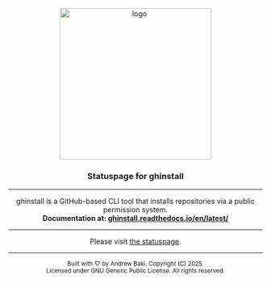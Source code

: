 <div align="center">
<img width="300" alt="logo" src="https://github.com/user-attachments/assets/2f9504e3-5801-42fe-ac77-ecf5ce243468" />  
<h3>Statuspage for ghinstall</h3>
<hr>

<p>ghinstall is a GitHub-based CLI tool that installs repositories via a public permission system.<br>
<strong>Documentation at: <a href="https://ghinstall.readthedocs.io/en/latest/">ghinstall.readthedocs.io/en/latest/</a></strong></p>
<hr>

<p>Please visit <a href="https://ghinstall.github.io/status/">the statuspage</a>.</p>
<hr>

<footer>
<p><small>Built with ♡ by Andrew Baki. Copyright (C) 2025.<br>
Licensed under GNU Generic Public License. All rights reserved.</small></p>
</footer>
</div>
